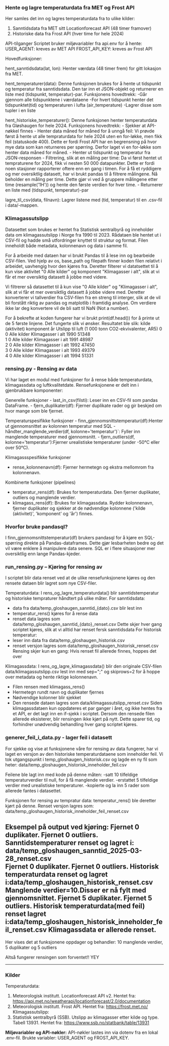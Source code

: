 
### Hente og lagre temperaturdata fra MET og Frost API
Her samles det inn og lagres temperaturdata fra to ulike kilder:
1) Sanntidsdata fra MET sitt Locationforecast API (48 timer framover)
2) Historiske data fra Frost API (hver time for hele 2024)

API-tilganger
Scriptet bruker miljøvariabler fra api.env for å hente:
USER_AGENT: kreves av MET API
FROST_API_KEY: kreves av Frost API

Hovedfunksjoner:

hent_sanntidsdata(lat, lon): 
    Henter værdata (48 timer frem) for gitt lokasjon fra MET.

hent_temperaturer(data): 
    Denne funksjonen brukes for å hente ut tidspunkt og temperatur fra sanntidsdata. Den tar inn et JSON-objekt og returnerer en liste med (tidspunkt, temperatur)-par.
    Funksjonens hovedtrekk: 
    -Går gjennom alle tidspunktene i værdataene
    -For hvert tidspunkt henter det tidspunktet(tid) og temperaturen i lufta (air_temperature)
    -Lagrer disse som tupler i en liste

hent_historiske_temperaturer(): 
    Denne funksjonen henter temperaturdata fra Gløshaugen for hele 2024.
    Funksjonens hovedtrekk: 
    - Sjekker at API-nøkkel finnes
    - Henter data måned for måned for å unngå feil: 
        Vi prøvde først å hente ut alle tempraturdata for hele 2024 uten en for-løkke, men fikk feil (statuskode 400). Dette er fordi Frost API har en begrensning på hvor mye data som kan returneres per spørring. Derfor laget vi en for-løkke som henter data måned for måned. 
    - Henter ut tidspunkt og temperatur fra JSON-responsen
    - Filtrering, slik at en måling per time:
        Da vi først hentet ut tempraturene for 2024, fikk vi nesten 50 000 datapunkter. Dette er fordi noen stasjoner rapporterer oftere enn en gang i timen. For å få et ryddigere og mer oversiktlig datasett, har vi brukt pandas til å filtrere målingene. Nå beholder en måling per time. Dette gjør vi ved å gruppere målingene etter time (resample('1H')) og hente den første verdien for hver time.
    - Returnerer en liste med (tidspunkt, temperatur)-par

lagre_til_csv(data, filnavn): 
    Lagrer listene med (tid, temperatur) til en .csv-fil i data/-mappen.


### Klimagassutslipp
Datasettet som brukes er hentet fra Statistisk sentralbyrå og inneholder data om klimagassutslipp i Norge fra 1990 til 2023. Rådataen ble hentet ut i CSV-fil og hadde små utfordringer knyttet til struktur og format. Filen inneholdt både metadata, kolonnenavn og data i samme fil.

For å arbeide med dataen har vi brukt Pandas til å lese inn og bearbeide CSV-filen. Ved hjelp av os, base_path og filepath finner koden filen relativt i arbeidet, uavhengig hvor den kjøres fra. Deretter filterer vi datatsettet til å kun vise aktivitet "0 Alle kilder" og komponent "Klimagasser i alt", slik at vi får et mer oversiktig datasett å jobbe med videre.

Vi filtrerer så datasettet til å kun vise "0 Alle kilder" og "Klimagasser i alt", slik at vi får et mer oversiktlig datasett å jobbe videre med. Deretter konverterer vi tallverdier fra CSV-filen fra en streng til interger, slik at de vil bli forstått riktig av pandas og matplotlib i framtidig analyse. Om verdiere ikke lar deg konvertere vil de bli satt til NaN (Not a number).

For å bekrefte at koden fungerer har vi brukt print(df.head()) for å printe ut de 5 første linjene. Det fungerte slik vi ønsker. Resultatet ble slik:
  kilde (aktivitet)          komponent    år  Utslipp til luft (1 000 tonn CO2-ekvivalenter, AR5)
0     0 Alle kilder  Klimagasser i alt  1990                                              51348  
1     0 Alle kilder  Klimagasser i alt  1991                                              48987  
2     0 Alle kilder  Klimagasser i alt  1992                                              47450  
3     0 Alle kilder  Klimagasser i alt  1993                                              49379  
4     0 Alle kilder  Klimagasser i alt  1994                                              51331

### rensing.py - Rensing av data
Vi har laget en modul med funksjoner for å rense både temperaturdata, klimagassdata og luftkvalitetdate. Rensefunksjonene er delt inn i gjenbrukbare komponenter:

Generelle funksjoner
    - last_in_csv(filsti): Leser inn en CSV-fil som pandas DataFrame.
    - fjern_duplikater(df): Fjerner duplikate rader og gir beskjed om hvor mange som ble fjernet.

Temperaturspesifikke funksjoner
    - finn_gjennomsnittstemperatur(df):Henter ut gjennomsnittet av kolonnen temperatur med SQL
    - håndter_manglende_verdier(df, kolonne='temperatur')`: Fyller inn manglende temperaturer med gjennomsnitt.
    - fjern_outliers(df, kolonne='temperatur'):Fjerner urealistiske temperaturer (under -50°C eller over 50°C).

Klimagassspesifikke funksjoner
- rense_kolonnenavn(df): Fjerner hermetegn og ekstra mellomrom fra kolonnenavn.

Kombinerte funksjoner (pipelines)
- temperatur_rens(df): Brukes for temperaturdata. Den fjerner duplikater, outliers og manglende verdier.
- klimagass_rens(df): Brukes for klimagassdata. Rydder kolonnenavn, fjerner duplikater og sjekker at de nødvendige kolonnene ('kilde (aktivitet)', 'komponent' og 'år') finnes.

### Hvorfor bruke pandasql?
I finn_gjennomsnittstemperatur(df) brukers pandasql for å kjøre en SQL-spørring direkte på Pandas-dataframes. Dette gjør  lesbarheten bedre og det vil være enklere å manipulere data senere. SQL er i flere situasjoner mer oversiktlig enn lange Pandas-kjeder.

### run_rensing.py – Kjøring for rensing av 
I scriptet blir data renset ved at de ulike rensefunksjonene kjøres og den rensete dataen blir lagret som nye CSV-filer.

Temperaturdata:
I rens_og_lagre_temperaturdata() blir sanntidstemperatur og historiske tempraturer håndtert på ulike måter. 
For sanntidsdata:
- data fra data/temp_gloshaugen_sanntid_{dato}.csv blir lest inn 
- temperatur_rens() kjøres for å rense data 
- renset data lagres som data/temp_gloshaugen_sanntid_{dato}_renset.csv
Dette skjer hver gang scriptet kjøres, slik at vi alltid har renset fersk sanntidsdata
For historisk temperatur:
- leser inn data fra data/temp_gloshaugen_historisk.csv
- renset versjon lagres som data/temp_gloshaugen_historisk_renset.csv
Rensing skjer kun en gang: Hvis renset fil allerede finnes, hoppes det over

Klimagassdata:
I rens_og_lagre_klimagassdata() blir den originale CSV-filen data/klimagassutslipp.csv lest inn med sep=";" og skiprows=2 for å hoppe over metadata og hente riktige kolonnenavn.
- Filen rensen med klimagass_rens() 
- Hermetegn rundt navn og duplikater fjernes
- Nødvendige kolonner blir sjekket
- Den rensede dataen lagres som data/klimagassutslipp_renset.csv
Siden klimagassdataen kun oppdateres et par ganger i året, og ikke hentes fra et API, er det lagt inn en if-sjekk i scriptet. Dersom den rensede filen allerede eksisterer, blir rensingen ikke kjørt på nytt.
Dette sparer tid, og forhindrer unødvendig behandling hver gang scriptet kjøres.

### generer_feil_i_data.py - lager feil i datasett
For sjekke og vise at funksjonene våre for rensing av data fungerer, har vi laget en versjon av den historiske temperaturdataene som inneholder feil. 
Vi tok utgangspunkt i temp_gloshaugen_historisk.csv og lagde en ny fil som heter: 
data/temp_gloshaugen_historisk_inneholder_feil.csv

Feilene ble lagt inn med kode på denne måten:
-satt 10 tilfeldige temperaturverdier til null, for å få manglende verdier. 
-erstattet 5 tilfeldige verdier med urealistiske temperaturer. 
-kopierte og la inn 5 rader som allerede fantes i datasettet.

Funksjonen for rensing av tempratur data: temperatur_rens() ble deretter kjørt på denne. Renset versjon lagres som: data/temp_gloshaugen_historisk_inneholder_feil_renset.csv

**Eksempel på output ved kjøring:**
Fjernet 0 duplikater.
Fjernet 0 outliers.
Sanntidstemperaturer renset og lagret i: data/temp_gloshaugen_sanntid_2025-03-28_renset.csv      
Fjernet 0 duplikater.
Fjernet 0 outliers.
Historisk temperaturdata renset og lagret i:data/temp_gloshaugen_historisk_renset.csv
Manglende verdier=10.Disser er nå fylt med gjennomsnittet.
Fjernet 5 duplikater.
Fjernet 5 outliers.
Historisk temperaturdata(med feil) renset lagret i:data/temp_gloshaugen_historisk_inneholder_feil_renset.csv
Klimagassdata er allerede renset.
---
Her vises det at funksjonene oppdager og behandler:
10 manglende verdier, 5 duplikater og 5 outliers

Altså fungerer rensingen som forventet!! YEY

------------------------------------------------------------------------

### Kilder
Temperaturdata:
1) Meteorologisk institutt. Locationforecast API v2. Hentet fra: https://api.met.no/weatherapi/locationforecast/2.0/documentation
2) Meteorologisk institutt. Frost API. Hentet fra: https://frost.met.no/
Klimagassutslipp:
3) Statistisk sentralbyrå (SSB). Utslipp av klimagasser etter kilde og type. Tabell 13931. Hentet fra: https://www.ssb.no/statbank/table/13931

**Miljøvariabler og API-nøkler:**
API-nøkler lastes inn via dotenv fra en lokal .env-fil.
Brukte variabler: USER_AGENT og FROST_API_KEY.